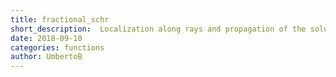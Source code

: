 ```yaml
---
title: fractional_schr
short_description:  Localization along rays and propagation of the solution to the fractional wave equation 
date: 2018-09-10
categories: functions
author: UmbertoB
---
```

